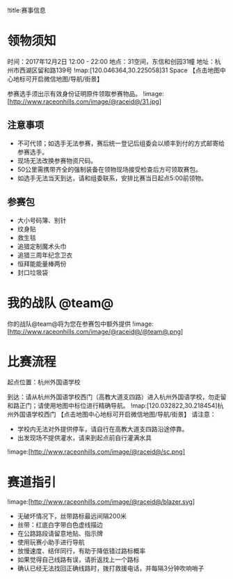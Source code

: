 !title:赛事信息

# 领物须知
时间：2017年12月2日 12:00 - 22:00
地点：31空间，东信和创园31幢
地址：杭州市西湖区留和路139号
!map:[120.046364,30.225058]31 Space
【点击地图中心地标可开启微信地图/导航/街景】

参赛选手须出示有效身份证明原件领取参赛物品。
!image:[http://www.raceonhills.com/image/@raceid@/31.jpg]

## 注意事项
* 不可代领；如选手无法参赛，赛后统一登记后组委会以顺丰到付的方式邮寄给参赛选手。
* 现场无法改换参赛物资尺码。
* 50公里需携带齐全的强制装备在领物现场接受检查后方可领取赛包。
* 如选手无法当天到达，请和组委联系，安排比赛当日起点5:00前领物。

## 参赛包
* 大小号码簿、别针
* 纹身贴
* 救生毯
* 追猎定制魔术头巾
* 追猎三周年纪念卫衣
* 恒拜能能量棒两份
* 封口垃圾袋

# 我的战队 @team@
你的战队@team@将为您在参赛包中额外提供
!image:[http://www.raceonhills.com/image/@raceid@/@team@.png]

# 比赛流程
起点位置：杭州外国语学校

到达：请从杭州外国语学校西门（高教大道支四路）进入杭州外国语学校，勿走留和路正门；请使用地图中标位进行精确导航。
!map:[120.032822,30.218454]杭州外国语学校西门
【点击地图中心地标可开启微信地图/导航/街景】
请注意：
* 学校内无法对外提供停车，请自行在高教大道支四路沿途停靠。
* 出发现场不提供灌水，请来到起点前自行灌满水具

!image:[http://www.raceonhills.com/image/@raceid@/sc.png]

# 赛道指引
!image:[http://www.raceonhills.com/image/@raceid@/blazer.svg]
* 无破坏情况下，丝带路标最远间隔200米
* 丝带：红底白字带白色虚线描边
* 在公路路段请留意地贴、指示牌
* 使用玩赛小助手进行导航
* 放慢速度、结伴同行，有助于降低错过路标概率
* 如果觉得自己线路有误，请折返找上一个路标
* 确认已经无法找回正确线路时，拨打救援电话，并每隔3分钟吹响哨子
